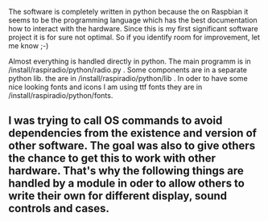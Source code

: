 The software is completely written in python because the on Raspbian it seems to be the programming language which has the best documentation how to interact with the hardware. Since this is my first significant software project it is for sure not optimal. So if you identify room for improvement, let me know ;-)

Almost everything is handled directly in python. The main programm is in /install/raspiradio/python/radio.py . Some components are in a separate python lib. the are in /install/raspiradio/python/lib . In oder to have some nice looking fonts and icons I am using ttf fonts they are in /install/raspiradio/python/fonts.

I was trying to call OS commands to avoid dependencies from the existence and version of other software. The goal was also to give others the chance to get this to work with other hardware. That's why the following things are handled by a module in oder to allow others to write their own for different display, sound controls and cases.
-  